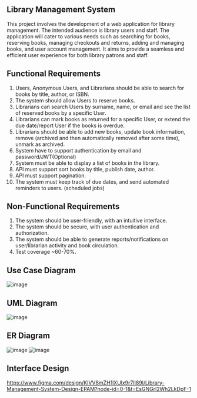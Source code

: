 ## Library Management System

This project involves the development of a web application for library management. The intended audience is library users and staff. The application will cater to various needs such as searching for books, reserving books, managing checkouts and returns, adding and managing books, and user account management. It aims to provide a seamless and efficient user experience for both library patrons and staff.

## Functional Requirements

1. Users, Anonymous Users, and Librarians should be able to search for books by title, author, or ISBN.
2. The system should allow Users to reserve books.
3. Librarians can search Users by surname, name, or email and see the list of reserved books by a specific User.
4. Librarians can mark books as returned for a specific User, or extend the due date/report User if the books is overdue.
5. Librarians should be able to add new books, update book information, remove (archived and then automatically removed after some time), unmark as archived.
6. System have to support authentication by email and password/JWT(Optional)
7. System must be able to display a list of books in the library.
8. API must support sort books by title, publish date, author.
9. API must support pagination.
10. The system must keep track of due dates, and send automated reminders to users. (scheduled jobs)

## Non-Functional Requirements

1. The system should be user-friendly, with an intuitive interface.
2. The system should be secure, with user authentication and authorization.
3. The system should be able to generate reports/notifications on user/librarian activity and book circulation.
4. Test coverage ~60-70%.

## Use Case Diagram
![image](https://github.com/m-nurbek/LibraryManagementSystem/assets/65078035/4bb52340-84f9-4ab4-84fc-dce8a9d0c8a8)

## UML Diagram
![image](https://github.com/m-nurbek/LibraryManagementSystem/assets/65078035/afc692b4-f971-4aea-abba-42ef9dfece3c)

## ER Diagram
![image](https://github.com/m-nurbek/LibraryManagementSystem/assets/65078035/ae2210fd-0f3f-471a-8cc5-bc7742fec40f)
![image](https://github.com/m-nurbek/LibraryManagementSystem/assets/65078035/cb81d075-f90e-4554-a49f-5f925f9a7135)

## Interface Design
https://www.figma.com/design/KlVV8mZH1lXUlx9r7Il89l/Library-Management-System-Design-EPAM?node-id=0-1&t=EsGNGrl2Wh2LkDpF-1

